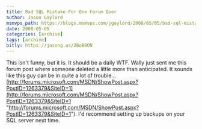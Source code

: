 ```yaml
---
title: Bad SQL Mistake For One Forum Goer
author: Jason Gaylord
msmvps_path: https://blogs.msmvps.com/jgaylord/2008/05/05/bad-sql-mistake-for-one-forum-goer/
date: 2008-05-05
categories: [archive]
tags: [archive]
bitly: https://jasong.us/2BoB8ON
---
```


This isn't funny, but it is. It should be a daily WTF. Wally just sent me this forum post where someone deleted a little more than anticipated. It sounds like this guy can be in quite a lot of trouble… [http://forums.microsoft.com/MSDN/ShowPost.aspx?PostID=1263379&SiteID=1](http://forums.microsoft.com/MSDN/ShowPost.aspx?PostID=1263379&SiteID=1 "http://forums.microsoft.com/MSDN/ShowPost.aspx?PostID=1263379&SiteID=1"). I'd recommend setting up backups on your SQL server next time.